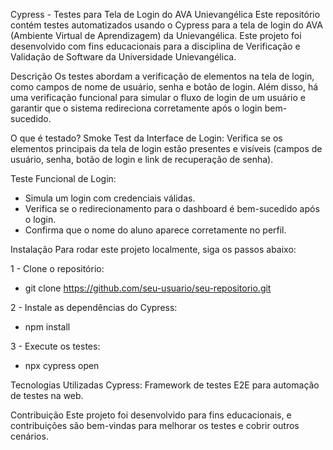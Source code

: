 Cypress - Testes para Tela de Login do AVA Unievangélica
Este repositório contém testes automatizados usando o Cypress para a tela de login do AVA (Ambiente Virtual de Aprendizagem) da Unievangélica. 
Este projeto foi desenvolvido com fins educacionais para a disciplina de Verificação e Validação de Software da Universidade Unievangélica.

Descrição
Os testes abordam a verificação de elementos na tela de login, como campos de nome de usuário, senha e botão de login. 
Além disso, há uma verificação funcional para simular o fluxo de login de um usuário e garantir que o sistema redireciona corretamente após o login bem-sucedido.

O que é testado?
Smoke Test da Interface de Login:
Verifica se os elementos principais da tela de login estão presentes e visíveis (campos de usuário, senha, botão de login e link de recuperação de senha).

Teste Funcional de Login:
- Simula um login com credenciais válidas.
- Verifica se o redirecionamento para o dashboard é bem-sucedido após o login.
- Confirma que o nome do aluno aparece corretamente no perfil.

Instalação
Para rodar este projeto localmente, siga os passos abaixo:

1 - Clone o repositório:
- git clone https://github.com/seu-usuario/seu-repositorio.git

2 - Instale as dependências do Cypress:
- npm install

3 - Execute os testes:
- npx cypress open

Tecnologias Utilizadas
Cypress: Framework de testes E2E para automação de testes na web.

Contribuição
Este projeto foi desenvolvido para fins educacionais, e contribuições são bem-vindas para melhorar os testes e cobrir outros cenários.
